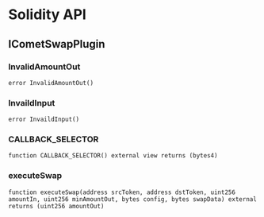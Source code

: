 # Solidity API

## ICometSwapPlugin

### InvalidAmountOut

```solidity
error InvalidAmountOut()
```

### InvaildInput

```solidity
error InvaildInput()
```

### CALLBACK_SELECTOR

```solidity
function CALLBACK_SELECTOR() external view returns (bytes4)
```

### executeSwap

```solidity
function executeSwap(address srcToken, address dstToken, uint256 amountIn, uint256 minAmountOut, bytes config, bytes swapData) external returns (uint256 amountOut)
```

